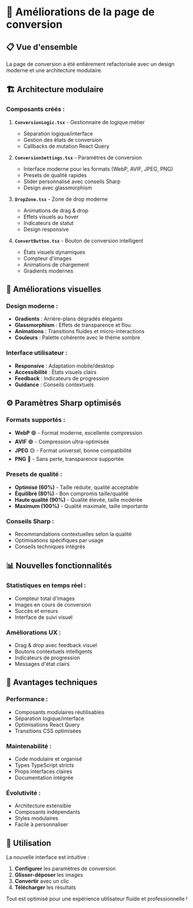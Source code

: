 # 🎨 Améliorations de la page de conversion

## 📋 **Vue d'ensemble**

La page de conversion a été entièrement refactorisée avec un design moderne et une architecture modulaire.

## 🏗️ **Architecture modulaire**

### **Composants créés :**

1. **`ConversionLogic.tsx`** - Gestionnaire de logique métier

    - Séparation logique/interface
    - Gestion des états de conversion
    - Callbacks de mutation React Query

2. **`ConversionSettings.tsx`** - Paramètres de conversion

    - Interface moderne pour les formats (WebP, AVIF, JPEG, PNG)
    - Presets de qualité rapides
    - Slider personnalisé avec conseils Sharp
    - Design avec glassmorphism

3. **`DropZone.tsx`** - Zone de drop moderne

    - Animations de drag & drop
    - Effets visuels au hover
    - Indicateurs de statut
    - Design responsive

4. **`ConvertButton.tsx`** - Bouton de conversion intelligent
    - États visuels dynamiques
    - Compteur d'images
    - Animations de chargement
    - Gradients modernes

## 🎨 **Améliorations visuelles**

### **Design moderne :**

-   **Gradients** : Arrière-plans dégradés élégants
-   **Glassmorphism** : Effets de transparence et flou
-   **Animations** : Transitions fluides et micro-interactions
-   **Couleurs** : Palette cohérente avec le thème sombre

### **Interface utilisateur :**

-   **Responsive** : Adaptation mobile/desktop
-   **Accessibilité** : États visuels clairs
-   **Feedback** : Indicateurs de progression
-   **Guidance** : Conseils contextuels

## ⚙️ **Paramètres Sharp optimisés**

### **Formats supportés :**

-   **WebP** 🟢 - Format moderne, excellente compression
-   **AVIF** 🟣 - Compression ultra-optimisée
-   **JPEG** 🟡 - Format universel, bonne compatibilité
-   **PNG** 🔵 - Sans perte, transparence supportée

### **Presets de qualité :**

-   **Optimisé (60%)** - Taille réduite, qualité acceptable
-   **Équilibré (80%)** - Bon compromis taille/qualité
-   **Haute qualité (90%)** - Qualité élevée, taille modérée
-   **Maximum (100%)** - Qualité maximale, taille importante

### **Conseils Sharp :**

-   Recommandations contextuelles selon la qualité
-   Optimisations spécifiques par usage
-   Conseils techniques intégrés

## 📊 **Nouvelles fonctionnalités**

### **Statistiques en temps réel :**

-   Compteur total d'images
-   Images en cours de conversion
-   Succès et erreurs
-   Interface de suivi visuel

### **Améliorations UX :**

-   Drag & drop avec feedback visuel
-   Boutons contextuels intelligents
-   Indicateurs de progression
-   Messages d'état clairs

## 🎯 **Avantages techniques**

### **Performance :**

-   Composants modulaires réutilisables
-   Séparation logique/interface
-   Optimisations React Query
-   Transitions CSS optimisées

### **Maintenabilité :**

-   Code modulaire et organisé
-   Types TypeScript stricts
-   Props interfaces claires
-   Documentation intégrée

### **Évolutivité :**

-   Architecture extensible
-   Composants indépendants
-   Styles modulaires
-   Facile à personnaliser

## 🚀 **Utilisation**

La nouvelle interface est intuitive :

1. **Configurer** les paramètres de conversion
2. **Glisser-déposer** les images
3. **Convertir** avec un clic
4. **Télécharger** les résultats

Tout est optimisé pour une expérience utilisateur fluide et professionnelle !
